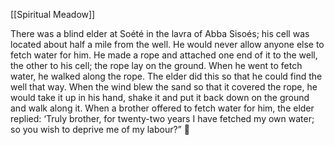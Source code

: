 [[Spiritual Meadow]]
 
There was a blind elder at Soété in the lavra of Abba Sisoés; his cell was located about half a mile from the well. He would never allow anyone else to fetch water for him. He made a rope and attached one end of it to the well, the other to his cell; the rope lay on the ground. When he went to fetch water, he walked along the rope. The elder did this so that he could find the well that way. When the wind blew the sand so that it covered the rope, he would take it up in his hand, shake it and put it back down on the ground and walk along it. When a brother offered to fetch water for him, the elder replied: ‘Truly brother, for twenty-two years I have fetched my own water; so you wish to deprive me of my labour?”  
